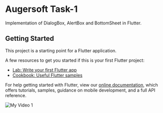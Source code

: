 # Augersoft Task-1

Implementation of DialogBox, AlertBox and BottomSheet in Flutter.

## Getting Started

This project is a starting point for a Flutter application.

A few resources to get you started if this is your first Flutter project:

- [Lab: Write your first Flutter app](https://flutter.dev/docs/get-started/codelab)
- [Cookbook: Useful Flutter samples](https://flutter.dev/docs/cookbook)

For help getting started with Flutter, view our
[online documentation](https://flutter.dev/docs), which offers tutorials,
samples, guidance on mobile development, and a full API reference.



![My Video 1](https://user-images.githubusercontent.com/62956793/137579128-4b42454f-fd72-46e2-948b-a27ad773bf8c.gif)
